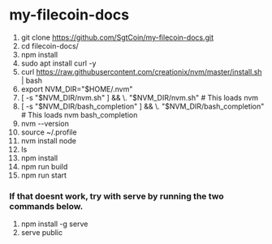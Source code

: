 # my-filecoin-docs
 
1. git clone https://github.com/SgtCoin/my-filecoin-docs.git
2. cd filecoin-docs/
3. npm install
4. sudo apt install curl -y
5. curl https://raw.githubusercontent.com/creationix/nvm/master/install.sh | bash
6. export NVM_DIR="$HOME/.nvm"
7. [ -s "$NVM_DIR/nvm.sh" ] && \. "$NVM_DIR/nvm.sh"  # This loads nvm
8. [ -s "$NVM_DIR/bash_completion" ] && \. "$NVM_DIR/bash_completion"  # This loads nvm bash_completion
9. nvm --version
10. source ~/.profile
11. nvm install node
12. ls
13. npm install
14. npm run build
15. npm run start

### If that doesnt work, try with serve by running the two commands below.

1. npm install -g serve
2. serve public
